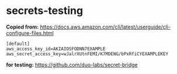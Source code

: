 # secrets-testing

**Copied from:** https://docs.aws.amazon.com/cli/latest/userguide/cli-configure-files.html

```
[default]
aws_access_key_id=AKIAIOSFODNN7EXAMPLE
aws_secret_access_key=wJalrXUtnFEMI/K7MDENG/bPxRfiCYEXAMPLEKEY
```
**for testing:** https://github.com/duo-labs/secret-bridge
